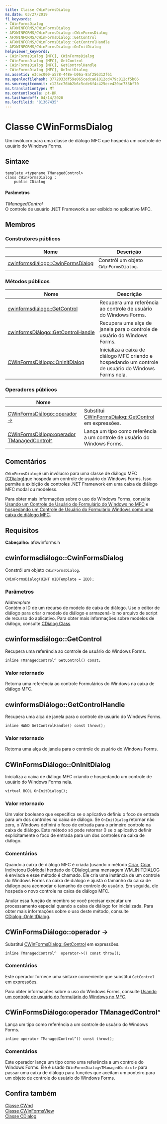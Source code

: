 ```yaml
---
title: Classe CWinFormsDialog
ms.date: 03/27/2019
f1_keywords:
- CWinFormsDialog
- AFXWINFORMS/CWinFormsDialog
- AFXWINFORMS/CWinFormsDialog::CWinFormsDialog
- AFXWINFORMS/CWinFormsDialog::GetControl
- AFXWINFORMS/CWinFormsDialog::GetControlHandle
- AFXWINFORMS/CWinFormsDialog::OnInitDialog
helpviewer_keywords:
- CWinFormsDialog [MFC], CWinFormsDialog
- CWinFormsDialog [MFC], GetControl
- CWinFormsDialog [MFC], GetControlHandle
- CWinFormsDialog [MFC], OnInitDialog
ms.assetid: e3cec000-a578-448e-b06a-8af256312f61
ms.openlocfilehash: 3772033df59e065cedca61012cd479c812cf5b66
ms.sourcegitcommit: c123cc76bb2b6c5cde6f4c425ece420ac733bf70
ms.translationtype: MT
ms.contentlocale: pt-BR
ms.lasthandoff: 04/14/2020
ms.locfileid: "81367435"
---
```

# <a name="cwinformsdialog-class"></a>Classe CWinFormsDialog

Um invólucro para uma classe de diálogo MFC que hospeda um controle de usuário do Windows Forms.

## <a name="syntax"></a>Sintaxe

```
template <typename TManagedControl>
class CWinFormsDialog :
    public CDialog
```

#### <a name="parameters"></a>Parâmetros

*TManagedControl*<br/>
O controle de usuário .NET Framework a ser exibido no aplicativo MFC.

## <a name="members"></a>Membros

### <a name="public-constructors"></a>Construtores públicos

|Nome|Descrição|
|----------|-----------------|
|[cwinformsdiálogo::CwinFormsDialog](#cwinformsdialog)|Constrói um objeto `CWinFormsDialog`.|

### <a name="public-methods"></a>Métodos públicos

|Nome|Descrição|
|----------|-----------------|
|[cwinformsdiálogo::GetControl](#getcontrol)|Recupera uma referência ao controle de usuário do Windows Forms.|
|[cwinformsDiálogo::GetControlHandle](#getcontrolhandle)|Recupera uma alça de janela para o controle de usuário do Windows Forms.|
|[CWinFormsDiálogo::OnInitDialog](#oninitdialog)|Inicializa a caixa de diálogo MFC criando e hospedando um controle de usuário do Windows Forms nela.|

### <a name="public-operators"></a>Operadores públicos

|Nome||
|----------|-|
|[CWinFormsDiálogo::operador -&gt;](#operator_-_gt)|Substitui [CWinFormsDialog::GetControl](#getcontrol) em expressões.|
|[CWinFormsDiálogo:operador TManagedControl^](#operator-tmanagedcontrol-hat)|Lança um tipo como referência a um controle de usuário do Windows Forms.|

## <a name="remarks"></a>Comentários

`CWinFormsDialog`é um invólucro para uma classe de diálogo MFC [(CDialog)](../../mfc/reference/cdialog-class.md)que hospeda um controle de usuário do Windows Forms. Isso permite a exibição de controles .NET Framework em uma caixa de diálogo MFC modal ou modeless.

Para obter mais informações sobre o uso do Windows Forms, consulte [Usando um Controle de Usuário do Formulário do Windows no MFC](../../dotnet/using-a-windows-form-user-control-in-mfc.md) e [hospedando um Controle de Usuário do Formulário Windows como uma caixa de diálogo MFC](../../dotnet/hosting-a-windows-form-user-control-as-an-mfc-dialog-box.md).

## <a name="requirements"></a>Requisitos

**Cabeçalho:** afxwinforms.h

## <a name="cwinformsdialogcwinformsdialog"></a><a name="cwinformsdialog"></a>cwinformsdiálogo::CwinFormsDialog

Constrói um objeto `CWinFormsDialog`.

```
CWinFormsDialog(UINT nIDTemplate = IDD);
```

### <a name="parameters"></a>Parâmetros

*Nidtemplate*<br/>
Contém o ID de um recurso de modelo de caixa de diálogo. Use o editor de diálogo para criar o modelo de diálogo e armazená-lo no arquivo de script de recurso do aplicativo. Para obter mais informações sobre modelos de diálogo, consulte [CDialog Class](../../mfc/reference/cdialog-class.md).

## <a name="cwinformsdialoggetcontrol"></a><a name="getcontrol"></a>cwinformsdiálogo::GetControl

Recupera uma referência ao controle de usuário do Windows Forms.

```
inline TManagedControl^ GetControl() const;
```

### <a name="return-value"></a>Valor retornado

Retorna uma referência ao controle Formulários do Windows na caixa de diálogo MFC.

## <a name="cwinformsdialoggetcontrolhandle"></a><a name="getcontrolhandle"></a>cwinformsDiálogo::GetControlHandle

Recupera uma alça de janela para o controle de usuário do Windows Forms.

```
inline HWND GetControlHandle() const throw();
```

### <a name="return-value"></a>Valor retornado

Retorna uma alça de janela para o controle de usuário do Windows Forms.

## <a name="cwinformsdialogoninitdialog"></a><a name="oninitdialog"></a>CWinFormsDiálogo::OnInitDialog

Inicializa a caixa de diálogo MFC criando e hospedando um controle de usuário do Windows Forms nela.

```
virtual BOOL OnInitDialog();
```

### <a name="return-value"></a>Valor retornado

Um valor booleano que especifica se o aplicativo definiu o foco de entrada para um dos controles na caixa de diálogo. Se `OnInitDialog` retornar não zero, o Windows definirá o foco de entrada para o primeiro controle na caixa de diálogo. Este método só pode retornar 0 se o aplicativo definir explicitamente o foco de entrada para um dos controles na caixa de diálogo.

### <a name="remarks"></a>Comentários

Quando a caixa de diálogo MFC é criada (usando o método [Criar,](../../mfc/reference/cdialog-class.md#create) [Criar Indireto](../../mfc/reference/cdialog-class.md#createindirect)ou [DoModal](../../mfc/reference/cdialog-class.md#domodal) herdado do [CDialog),](../../mfc/reference/cdialog-class.md)uma mensagem WM_INITDIALOG é enviada e esse método é chamado. Ele cria uma instância de um controle do Windows Forms na caixa de diálogo e ajusta o tamanho da caixa de diálogo para acomodar o tamanho do controle do usuário. Em seguida, ele hospeda o novo controle na caixa de diálogo MFC.

Anular essa função de membro se você precisar executar um processamento especial quando a caixa de diálogo for inicializada. Para obter mais informações sobre o uso deste método, consulte [CDialog::OnInitDialog](../../mfc/reference/cdialog-class.md#oninitdialog).

## <a name="cwinformsdialogoperator--gt"></a><a name="operator_-_gt"></a>CWinFormsDiálogo::operador -&gt;

Substitui [CWinFormsDialog::GetControl](#getcontrol) em expressões.

```
inline TManagedControl^  operator->() const throw();
```

### <a name="remarks"></a>Comentários

Este operador fornece uma sintaxe conveniente que substitui `GetControl` em expressões.

Para obter informações sobre o uso do Windows Forms, consulte [Usando um controle de usuário do formulário do Windows no MFC](../../dotnet/using-a-windows-form-user-control-in-mfc.md).

## <a name="cwinformsdialogoperator-tmanagedcontrol"></a><a name="operator-tmanagedcontrol-hat"></a>CWinFormsDiálogo:operador TManagedControl^

Lança um tipo como referência a um controle de usuário do Windows Forms.

```
inline operator TManagedControl^() const throw();
```

### <a name="remarks"></a>Comentários

Este operador lança um tipo como uma referência a um controle do Windows Forms. Ele é usado `CWinFormsDialog<TManagedControl>` para passar uma caixa de diálogo para funções que aceitam um ponteiro para um objeto de controle do usuário do Windows Forms.

## <a name="see-also"></a>Confira também

[Classe CWnd](../../mfc/reference/cwnd-class.md)<br/>
[Classe CWinFormsView](../../mfc/reference/cwinformsview-class.md)<br/>
[Classe CDialog](../../mfc/reference/cdialog-class.md)
